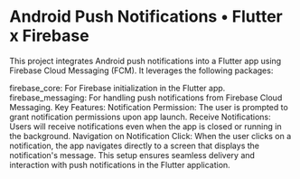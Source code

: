 # Android Push Notifications • Flutter x Firebase
This project integrates Android push notifications into a Flutter app using Firebase Cloud Messaging (FCM). It leverages the following packages:

firebase_core: For Firebase initialization in the Flutter app.
firebase_messaging: For handling push notifications from Firebase Cloud Messaging.
Key Features:
Notification Permission: The user is prompted to grant notification permissions upon app launch.
Receive Notifications: Users will receive notifications even when the app is closed or running in the background.
Navigation on Notification Click: When the user clicks on a notification, the app navigates directly to a screen that displays the notification's message.
This setup ensures seamless delivery and interaction with push notifications in the Flutter application.
